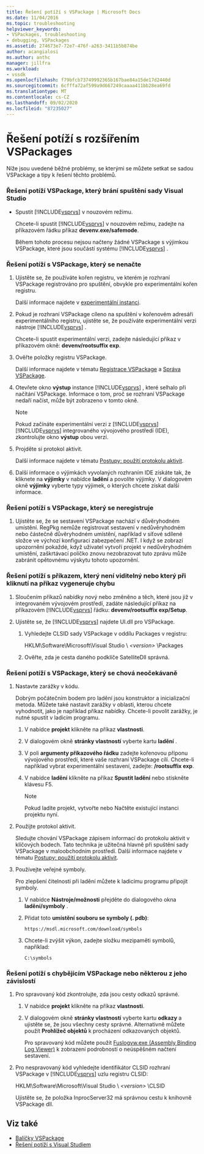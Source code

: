 ```yaml
---
title: Řešení potíží s VSPackage | Microsoft Docs
ms.date: 11/04/2016
ms.topic: troubleshooting
helpviewer_keywords:
- VSPackages, troubleshooting
- debugging, VSPackages
ms.assetid: 274673e7-72e7-476f-a263-3411b5b874be
author: acangialosi
ms.author: anthc
manager: jillfra
ms.workload:
- vssdk
ms.openlocfilehash: f79bfcb73749992365b167bae84a15de17d2440d
ms.sourcegitcommit: 6cfffa72af599a9d667249caaaa411bb28ea69fd
ms.translationtype: MT
ms.contentlocale: cs-CZ
ms.lasthandoff: 09/02/2020
ms.locfileid: "87235027"
---
```

# <a name="troubleshooting-vspackages"></a>Řešení potíží s rozšířením VSPackages
Níže jsou uvedené běžné problémy, se kterými se můžete setkat se sadou VSPackage a tipy k řešení těchto problémů.

### <a name="to-troubleshoot-a-vspackage-that-keeps-visual-studio-from-starting"></a>Řešení potíží VSPackage, který brání spuštění sady Visual Studio

- Spustit [!INCLUDE[vsprvs](../code-quality/includes/vsprvs_md.md)] v nouzovém režimu.

   Chcete-li spustit [!INCLUDE[vsprvs](../code-quality/includes/vsprvs_md.md)] v nouzovém režimu, zadejte na příkazovém řádku příkaz **devenv.exe/safemode**.

   Během tohoto procesu nejsou načteny žádné VSPackage s výjimkou VSPackage, které jsou součástí systému [!INCLUDE[vsprvs](../code-quality/includes/vsprvs_md.md)] .

### <a name="to-troubleshoot-a-vspackage-that-does-not-load"></a>Řešení potíží s VSPackage, který se nenačte

1. Ujistěte se, že používáte kořen registru, ve kterém je rozhraní VSPackage registrováno pro spuštění, obvykle pro experimentální kořen registru.

    Další informace najdete v [experimentální instanci](../extensibility/the-experimental-instance.md).

2. Pokud je rozhraní VSPackage cíleno na spuštění v kořenovém adresáři experimentálního registru, ujistěte se, že používáte experimentální verzi nástroje [!INCLUDE[vsprvs](../code-quality/includes/vsprvs_md.md)] .

    Chcete-li spustit experimentální verzi, zadejte následující příkaz v příkazovém okně: **devenv/rootsuffix exp**.

3. Ověřte položky registru VSPackage.

    Další informace najdete v tématu [Registrace VSPackage](registering-and-unregistering-vspackages.md) a [Správa VSPackage](../extensibility/managing-vspackages.md).

4. Otevřete okno **výstup** instance [!INCLUDE[vsprvs](../code-quality/includes/vsprvs_md.md)] , které selhalo při načítání VSPackage. Informace o tom, proč se rozhraní VSPackage nedaří načíst, může být zobrazeno v tomto okně.

   > [!NOTE]
   > Pokud začínáte experimentální verzi z [!INCLUDE[vsprvs](../code-quality/includes/vsprvs_md.md)] [!INCLUDE[vsprvs](../code-quality/includes/vsprvs_md.md)] integrovaného vývojového prostředí (IDE), zkontrolujte okno **výstup** obou verzí.

5. Projděte si protokol aktivit.

    Další informace najdete v tématu [Postupy: použití protokolu aktivit](../extensibility/how-to-use-the-activity-log.md).

6. Další informace o výjimkách vyvolaných rozhraním IDE získáte tak, že kliknete na **výjimky** v nabídce **ladění** a povolíte výjimky. V dialogovém okně **výjimky** vyberte typy výjimek, o kterých chcete získat další informace.

### <a name="to-troubleshoot-a-vspackage-that-does-not-register"></a>Řešení potíží s VSPackage, který se neregistruje

1. Ujistěte se, že se sestavení VSPackage nachází v důvěryhodném umístění. RegPkg nemůže registrovat sestavení v nedůvěryhodném nebo částečně důvěryhodném umístění, například v síťové sdílené složce ve výchozí konfiguraci zabezpečení .NET. I když se zobrazí upozornění pokaždé, když uživatel vytvoří projekt v nedůvěryhodném umístění, zaškrtávací políčko znovu nezobrazovat tuto zprávu může zabránit opětovnému výskytu tohoto upozornění.

### <a name="to-troubleshoot-a-command-that-is-not-visible-or-that-generates-an-error-when-you-click-a-command"></a>Řešení potíží s příkazem, který není viditelný nebo který při kliknutí na příkaz vygeneruje chybu

1. Sloučením příkazů nabídky nový nebo změněno a těch, které jsou již v integrovaném vývojovém prostředí, zadáte následující příkaz na příkazovém [!INCLUDE[vsprvs](../code-quality/includes/vsprvs_md.md)] řádku: **devenv/rootsuffix exp/Setup**.

2. Ujistěte se, že [!INCLUDE[vsprvs](../code-quality/includes/vsprvs_md.md)] najdete UI.dll pro VSPackage.

   1. Vyhledejte CLSID sady VSPackage v oddílu Packages v registru:

        HKLM\Software\Microsoft\Visual Studio \\ *\<version>* \Packages

   2. Ověřte, zda je cesta daného podklíče SatelliteDll správná.

### <a name="to-troubleshoot-a-vspackage-that-behaves-unexpectedly"></a>Řešení potíží s VSPackage, který se chová neočekávaně

1. Nastavte zarážky v kódu.

     Dobrým počátečním bodem pro ladění jsou konstruktor a inicializační metoda. Můžete také nastavit zarážky v oblasti, kterou chcete vyhodnotit, jako je například příkaz nabídky. Chcete-li povolit zarážky, je nutné spustit v ladicím programu.

    1. V nabídce **projekt** klikněte na příkaz **vlastnosti**.

    2. V dialogovém okně **stránky vlastností** vyberte kartu **ladění** .

    3. V poli **argumenty příkazového řádku** zadejte kořenovou příponu vývojového prostředí, které vaše rozhraní VSPackage cílí. Chcete-li například vybrat experimentální sestavení, zadejte: **/rootsuffix exp**.

    4. V nabídce **ladění** klikněte na příkaz **Spustit ladění** nebo stiskněte klávesu F5.

        > [!NOTE]
        > Pokud ladíte projekt, vytvořte nebo Načtěte existující instanci projektu nyní.

2. Použijte protokol aktivit.

     Sledujte chování VSPackage zápisem informací do protokolu aktivit v klíčových bodech. Tato technika je užitečná hlavně při spuštění sady VSPackage v maloobchodním prostředí. Další informace najdete v tématu [Postupy: použití protokolu aktivit](../extensibility/how-to-use-the-activity-log.md).

3. Používejte veřejné symboly.

     Pro zlepšení čitelnosti při ladění můžete k ladicímu programu připojit symboly.

    1. V nabídce **Nástroje/možnosti** přejděte do dialogového okna **ladění/symboly** .

    2. Přidat toto **umístění souboru se symboly (. pdb)**:

         `https://msdl.microsoft.com/download/symbols`

    3. Chcete-li zvýšit výkon, zadejte složku mezipaměti symbolů, například:

        ```
        C:\symbols
        ```

### <a name="to-troubleshoot-a-missing-vspackage-or-one-of-its-dependencies"></a>Řešení potíží s chybějícím VSPackage nebo některou z jeho závislostí

1. Pro spravovaný kód zkontrolujte, zda jsou cesty odkazů správné.

   1. V nabídce **projekt** klikněte na příkaz **vlastnosti**.

   2. V dialogovém okně **stránky vlastností** vyberte kartu **odkazy** a ujistěte se, že jsou všechny cesty správné. Alternativně můžete použít **Prohlížeč objektů** k procházení odkazovaných objektů.

        Pro spravovaný kód můžete použít [Fuslogvw.exe (Assembly Binding Log Viewer)](/dotnet/framework/tools/fuslogvw-exe-assembly-binding-log-viewer) k zobrazení podrobností o neúspěšném načtení sestavení.

2. Pro nespravovaný kód vyhledejte identifikátor CLSID rozhraní VSPackage v [!INCLUDE[vsprvs](../code-quality/includes/vsprvs_md.md)] uzlu registru CLSID:

    HKLM\Software\Microsoft\Visual Studio \\ *\<version>* \CLSID

   Ujistěte se, že položka InprocServer32 má správnou cestu k knihovně VSPackage dll.

## <a name="see-also"></a>Viz také
- [Balíčky VSPackage](../extensibility/internals/vspackages.md)
- [Řešení potíží s Visual Studiem](/troubleshoot/visualstudio/welcome-visual-studio/)
